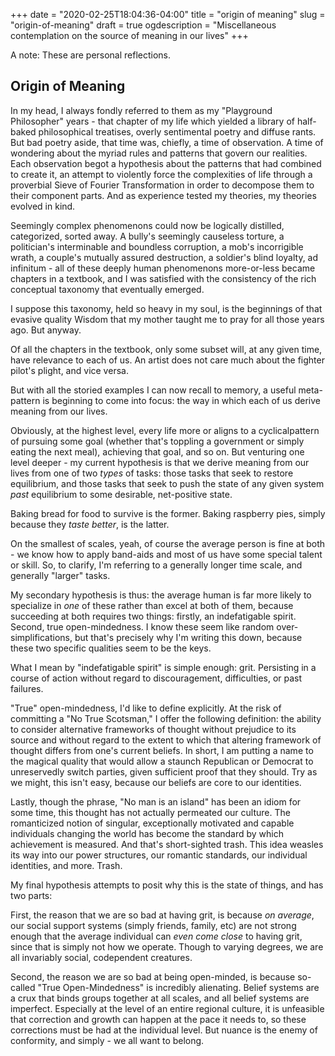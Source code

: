+++
date = "2020-02-25T18:04:36-04:00"
title = "origin of meaning"
slug = "origin-of-meaning"
draft = true
ogdescription = "Miscellaneous contemplation on the source of meaning in our lives"
+++

A note: These are personal reflections.

## Origin of Meaning

In my head, I always fondly referred to them as my "Playground Philosopher" years - that chapter of my life which yielded a library of half-baked philosophical treatises, overly sentimental poetry and diffuse rants. But bad poetry aside, that time was, chiefly, a time of observation. A time of wondering about the myriad rules and patterns that govern our realities. Each observation begot a hypothesis about the patterns that had combined to create it, an attempt to violently force the complexities of life through a proverbial Sieve of Fourier Transformation in order to decompose them to their component parts. And as experience tested my theories, my theories evolved in kind.

Seemingly complex phenomenons could now be logically distilled, categorized, sorted away. A bully's seemingly causeless torture, a politician's interminable and boundless corruption, a mob's incorrigible wrath, a couple's mutually assured destruction, a soldier's blind loyalty, ad infinitum - all of these deeply human phenomenons more-or-less became chapters in a textbook, and I was satisfied with the consistency of the rich conceptual taxonomy that eventually emerged.

I suppose this taxonomy, held so heavy in my soul, is the beginnings of that evasive quality Wisdom that my mother taught me to pray for all those years ago. But anyway.

Of all the chapters in the textbook, only some subset will, at any given time, have relevance to each of us. An artist does not care much about the fighter pilot's plight, and vice versa.

But with all the storied examples I can now recall to memory, a useful meta-pattern is beginning to come into focus: the way in which each of us derive meaning from our lives.

Obviously, at the highest level, every life more or aligns to a cyclicalpattern of pursuing some goal (whether that's toppling a government or simply eating the next meal), achieving that goal, and so on. But venturing one level deeper - my current hypothesis is that we derive meaning from our lives from one of two _types_ of tasks: those tasks that seek to restore equilibrium, and those tasks that seek to push the state of any given system _past_ equilibrium to some desirable, net-positive state.

Baking bread for food to survive is the former. Baking raspberry pies, simply because they _taste better_, is the latter.

On the smallest of scales, yeah, of course the average person is fine at both - we know how to apply band-aids and most of us have some special talent or skill. So, to clarify, I'm referring to a generally longer time scale, and generally "larger" tasks.

My secondary hypothesis is thus: the average human is far more likely to specialize in _one_ of these rather than excel at both of them, because succeeding at both requires two things: firstly, an indefatigable spirit. Second, true open-mindedness. I know these seem like random over-simplifications, but that's precisely why I'm writing this down, because these two specific qualities seem to be the keys.

What I mean by "indefatigable spirit" is simple enough: grit. Persisting in a course of action without regard to discouragement, difficulties, or past failures. 

"True" open-mindedness, I'd like to define explicitly. At the risk of committing a "No True Scotsman," I offer the following definition: the ability to consider alternative frameworks of thought without prejudice to its source and without regard to the extent to which that altering framework of thought differs from one's current beliefs. In short, I am putting a name to the magical quality that would allow a staunch Republican or Democrat to unreservedly switch parties, given sufficient proof that they should. Try as we might, this isn't easy, because our beliefs are core to our identities.

Lastly, though the phrase, "No man is an island" has been an idiom for some time, this thought has not actually permeated our culture. The romanticized notion of singular, exceptionally motivated and capable individuals changing the world has become the standard by which achievement is measured. And that's short-sighted trash. This idea weasles its way into our power structures, our romantic standards, our individual identities, and more. Trash.

My final hypothesis attempts to posit why this is the state of things, and has two parts:

First, the reason that we are so bad at having grit, is because _on average_, our social support systems (simply friends, family, etc) are not strong enough that the average individual can _even come close_ to having grit, since that is simply not how we operate. Though to varying degrees, we are all invariably social, codependent creatures.

Second, the reason we are so bad at being open-minded, is because so-called "True Open-Mindedness" is incredibly alienating. Belief systems are a crux that binds groups together at all scales, and all belief systems are imperfect. Especially at the level of an entire regional culture, it is unfeasible that correction and growth can happen at the pace it needs to, so these corrections must be had at the individual level. But nuance is the enemy of conformity, and simply - we all want to belong.
